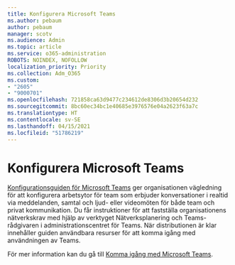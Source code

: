 ```yaml
---
title: Konfigurera Microsoft Teams
ms.author: pebaum
author: pebaum
manager: scotv
ms.audience: Admin
ms.topic: article
ms.service: o365-administration
ROBOTS: NOINDEX, NOFOLLOW
localization_priority: Priority
ms.collection: Adm_O365
ms.custom:
- "2605"
- "9000701"
ms.openlocfilehash: 721858ca63d9477c234612de8306d3b20654d232
ms.sourcegitcommit: 8bc60ec34bc1e40685e3976576e04a2623f63a7c
ms.translationtype: HT
ms.contentlocale: sv-SE
ms.lasthandoff: 04/15/2021
ms.locfileid: "51786219"
---
```

# <a name="set-up-microsoft-teams"></a>Konfigurera Microsoft Teams

[Konfigurationsguiden för Microsoft Teams](https://aka.ms/teamsguidance) ger organisationen vägledning för att konfigurera arbetsytor för team som erbjuder konversationer i realtid via meddelanden, samtal och ljud- eller videomöten för både team och privat kommunikation. Du får instruktioner för att fastställa organisationens nätverkskrav med hjälp av verktyget Nätverksplanering och Teams-rådgivaren i administrationscentret för Teams. När distributionen är klar innehåller guiden användbara resurser för att komma igång med användningen av Teams.

För mer information kan du gå till [Komma igång med Microsoft Teams](https://docs.microsoft.com/microsoftteams/get-started-with-teams-quick-start).

